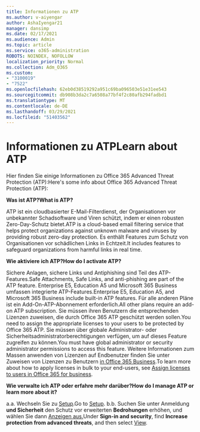 ```yaml
---
title: Informationen zu ATP
ms.author: v-aiyengar
author: AshaIyengar21
manager: dansimp
ms.date: 02/17/2021
ms.audience: Admin
ms.topic: article
ms.service: o365-administration
ROBOTS: NOINDEX, NOFOLLOW
localization_priority: Normal
ms.collection: Adm_O365
ms.custom:
- "3100019"
- "7522"
ms.openlocfilehash: 62eb0d38519292a951c69ba096503e51e31ee543
ms.sourcegitcommit: db908b3da2c7a6508a77bf4f2c80afb294fadbd1
ms.translationtype: MT
ms.contentlocale: de-DE
ms.lasthandoff: 03/29/2021
ms.locfileid: "51403562"
---
```

# <a name="learn-about-atp"></a><span data-ttu-id="6c098-102">Informationen zu ATP</span><span class="sxs-lookup"><span data-stu-id="6c098-102">Learn about ATP</span></span>

<span data-ttu-id="6c098-103">Hier finden Sie einige Informationen zu Office 365 Advanced Threat Protection (ATP):</span><span class="sxs-lookup"><span data-stu-id="6c098-103">Here's some info about Office 365 Advanced Threat Protection (ATP):</span></span>

<span data-ttu-id="6c098-104">**Was ist ATP?**</span><span class="sxs-lookup"><span data-stu-id="6c098-104">**What is ATP?**</span></span>

<span data-ttu-id="6c098-105">ATP ist ein cloudbasierter E-Mail-Filterdienst, der Organisationen vor unbekannter Schadsoftware und Viren schützt, indem er einen robusten Zero-Day-Schutz bietet.</span><span class="sxs-lookup"><span data-stu-id="6c098-105">ATP is a cloud-based email filtering service that helps protect organizations against unknown malware and viruses by providing robust zero-day protection.</span></span> <span data-ttu-id="6c098-106">Es enthält Features zum Schutz von Organisationen vor schädlichen Links in Echtzeit.</span><span class="sxs-lookup"><span data-stu-id="6c098-106">It includes features to safeguard organizations from harmful links in real time.</span></span>

<span data-ttu-id="6c098-107">**Wie aktiviere ich ATP?**</span><span class="sxs-lookup"><span data-stu-id="6c098-107">**How do I activate ATP?**</span></span>

<span data-ttu-id="6c098-108">Sichere Anlagen, sichere Links und Antiphishing sind Teil des ATP-Features.</span><span class="sxs-lookup"><span data-stu-id="6c098-108">Safe Attachments, Safe Links, and anti-phishing are part of the ATP feature.</span></span> <span data-ttu-id="6c098-109">Enterprise E5, Education A5 und Microsoft 365 Business umfassen integrierte ATP-Features.</span><span class="sxs-lookup"><span data-stu-id="6c098-109">Enterprise E5, Education A5, and Microsoft 365 Business include built-in ATP features.</span></span> <span data-ttu-id="6c098-110">Für alle anderen Pläne ist ein Add-On-ATP-Abonnement erforderlich.</span><span class="sxs-lookup"><span data-stu-id="6c098-110">All other plans require an add-on ATP subscription.</span></span> <span data-ttu-id="6c098-111">Sie müssen ihren Benutzern die entsprechenden Lizenzen zuweisen, die durch Office 365 ATP geschützt werden sollen.</span><span class="sxs-lookup"><span data-stu-id="6c098-111">You need to assign the appropriate licenses to your users to be protected by Office 365 ATP.</span></span> <span data-ttu-id="6c098-112">Sie müssen über globale Administrator- oder Sicherheitsadministratorberechtigungen verfügen, um auf dieses Feature zugreifen zu können.</span><span class="sxs-lookup"><span data-stu-id="6c098-112">You must have global administrator or security administrator permissions to access this feature.</span></span> <span data-ttu-id="6c098-113">Weitere Informationen zum Massen anwenden von Lizenzen auf Endbenutzer finden Sie unter Zuweisen von Lizenzen zu Benutzern [in Office 365 Business](https://go.microsoft.com/fwlink/?linkid=2093435).</span><span class="sxs-lookup"><span data-stu-id="6c098-113">To learn more about how to apply licenses in bulk to your end-users, see [Assign licenses to users in Office 365 for business](https://go.microsoft.com/fwlink/?linkid=2093435).</span></span>

<span data-ttu-id="6c098-114">**Wie verwalte ich ATP oder erfahre mehr darüber?**</span><span class="sxs-lookup"><span data-stu-id="6c098-114">**How do I manage ATP or learn more about it?**</span></span>

<span data-ttu-id="6c098-115">a.</span><span class="sxs-lookup"><span data-stu-id="6c098-115">a.</span></span> <span data-ttu-id="6c098-116">Wechseln Sie zu [Setup](https://go.microsoft.com/fwlink/p/?linkid=2075721).</span><span class="sxs-lookup"><span data-stu-id="6c098-116">Go to [Setup](https://go.microsoft.com/fwlink/p/?linkid=2075721).</span></span>
<span data-ttu-id="6c098-117">b.</span><span class="sxs-lookup"><span data-stu-id="6c098-117">b.</span></span> <span data-ttu-id="6c098-118">Suchen Sie unter Anmeldung **und Sicherheit** den Schutz vor erweiterten **Bedrohungen** erhöhen, und wählen Sie dann [Anzeigen aus.](https://go.microsoft.com/fwlink/?linkid=2109302)</span><span class="sxs-lookup"><span data-stu-id="6c098-118">Under **Sign-in and security**, find **Increase protection from advanced threats**, and then select [View](https://go.microsoft.com/fwlink/?linkid=2109302).</span></span>
